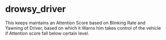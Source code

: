 # drowsy_driver
This keeps maintains an Attention Score based on Blinking Rate and Yawning of Driver, based on which it Warns him takes control of the vehicle if Attention score fall below certain level.
